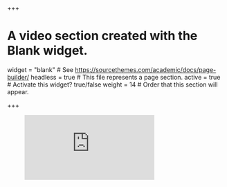 +++
# A video section created with the Blank widget.

widget = "blank"  # See https://sourcethemes.com/academic/docs/page-builder/
headless = true  # This file represents a page section.
active = true  # Activate this widget? true/false
weight = 14  # Order that this section will appear.

+++

<figure class="video_container">
  <iframe src="https://www.youtube.com/embed/7w6MjJ7Cz8U&list=RD7w6MjJ7Cz8U&start_radio=1" frameborder="0" allowfullscreen="true"> </iframe>
</figure>

